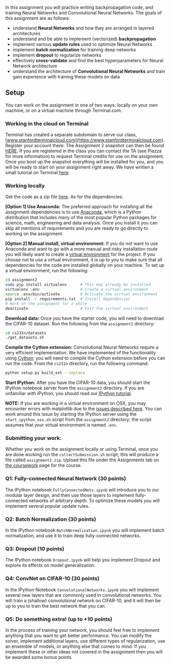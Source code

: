 In this assignment you will practice writing backpropagation code, and training
Neural Networks and Convolutional Neural Networks. The goals of this assignment
are as follows:

- understand **Neural Networks** and how they are arranged in layered
  architectures
- understand and be able to implement (vectorized) **backpropagation**
- implement various **update rules** used to optimize Neural Networks
- implement **batch normalization** for training deep networks
- implement **dropout** to regularize networks
- effectively **cross-validate** and find the best hyperparameters for Neural
  Network architecture
- understand the architecture of **Convolutional Neural Networks** and train
  gain experience with training these models on data

## Setup
You can work on the assignment in one of two ways: locally on your own machine,
or on a virtual machine through Terminal.com. 

### Working in the cloud on Terminal

Terminal has created a separate subdomain to serve our class,
[www.stanfordterminalcloud.com](https://www.stanfordterminalcloud.com). Register
your account there. The Assignment 2 snapshot can then be found [HERE](https://www.stanfordterminalcloud.com/snapshot/6c95ca2c9866a962964ede3ea5813d4c2410ba48d92cf8d11a93fbb13e08b76a). If you are
registered in the class you can contact the TA (see Piazza for more information)
to request Terminal credits for use on the assignment. Once you boot up the
snapshot everything will be installed for you, and you will be ready to start on
your assignment right away. We have written a small tutorial on Terminal
[here](/terminal-tutorial).

### Working locally
Get the code as a zip file
[here](http://vision.stanford.edu/teaching/cs231n/winter1516_assignment2.zip).
As for the dependencies:

**[Option 1] Use Anaconda:**
The preferred approach for installing all the assignment dependencies is to use
[Anaconda](https://www.continuum.io/downloads), which is a Python distribution
that includes many of the most popular Python packages for science, math,
engineering and data analysis. Once you install it you can skip all mentions of
requirements and you are ready to go directly to working on the assignment.

**[Option 2] Manual install, virtual environment:**
If you do not want to use Anaconda and want to go with a more manual and risky
installation route you will likely want to create a
[virtual environment](http://docs.python-guide.org/en/latest/dev/virtualenvs/)
for the project. If you choose not to use a virtual environment, it is up to you
to make sure that all dependencies for the code are installed globally on your
machine. To set up a virtual environment, run the following:

```bash
cd assignment2
sudo pip install virtualenv      # This may already be installed
virtualenv .env                  # Create a virtual environment
source .env/bin/activate         # Activate the virtual environment
pip install -r requirements.txt  # Install dependencies
# Work on the assignment for a while ...
deactivate                       # Exit the virtual environment
```

**Download data:**
Once you have the starter code, you will need to download the CIFAR-10 dataset.
Run the following from the `assignment2` directory:

```bash
cd cs231n/datasets
./get_datasets.sh
```

**Compile the Cython extension:** Convolutional Neural Networks require a very
efficient implementation. We have implemented of the functionality using
[Cython](http://cython.org/); you will need to compile the Cython extension
before you can run the code. From the `cs231n` directory, run the following
command:

```bash
python setup.py build_ext --inplace
```

**Start IPython:**
After you have the CIFAR-10 data, you should start the IPython notebook server
from the `assignment2` directory. If you are unfamiliar with IPython, you should 
read our [IPython tutorial](/ipython-tutorial).

**NOTE:** If you are working in a virtual environment on OSX, you may encounter
errors with matplotlib due to the
[issues described here](http://matplotlib.org/faq/virtualenv_faq.html).
You can work around this issue by starting the IPython server using the
`start_ipython_osx.sh` script from the `assignment2` directory; the script
assumes that your virtual environment is named `.env`.


### Submitting your work:
Whether you work on the assignment locally or using Terminal, once you are done
working run the `collectSubmission.sh` script; this will produce a file called
`assignment2.zip`. Upload this file under the Assignments tab on
[the coursework](https://coursework.stanford.edu/portal/site/W15-CS-231N-01/)
page for the course.


### Q1: Fully-connected Neural Network (30 points)
The IPython notebook `FullyConnectedNets.ipynb` will introduce you to our
modular layer design, and then use those layers to implement fully-connected
networks of arbitrary depth. To optimize these models you will implement several
popular update rules.

### Q2: Batch Normalization (30 points)
In the IPython notebook `BatchNormalization.ipynb` you will implement batch
normalization, and use it to train deep fully-connected networks.

### Q3: Dropout (10 points)
The IPython notebook `Dropout.ipynb` will help you implement Dropout and explore
its effects on model generalization.

### Q4: ConvNet on CIFAR-10 (30 points)
In the IPython Notebook `ConvolutionalNetworks.ipynb` you will implement several
new layers that are commonly used in convolutional networks. You will train a
(shallow) convolutional network on CIFAR-10, and it will then be up to you to
train the best network that you can.

### Q5: Do something extra! (up to +10 points)
In the process of training your network, you should feel free to implement
anything that you want to get better performance. You can modify the solver,
implement additional layers, use different types of regularization, use an
ensemble of models, or anything else that comes to mind. If you implement these
or other ideas not covered in the assignment then you will be awarded some bonus
points.

